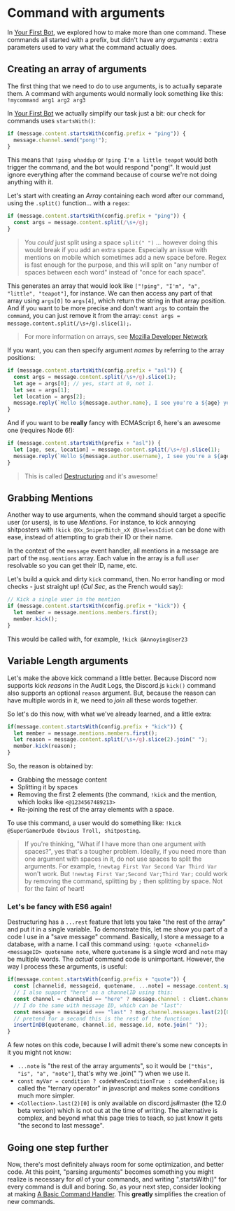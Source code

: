 # Command with arguments

In [Your First Bot](/getting-started/your-basic-bot.md), we explored how to make more than one command. These commands all started with a prefix, but didn't have any _arguments_ : extra parameters used to vary what the command actually does.

## Creating an array of arguments

The first thing that we need to do to use arguments, is to actually separate them. A command with arguments would normally look something like this:  
`!mycommand arg1 arg2 arg3`

In [Your First Bot](/getting-started/your-basic-bot.md) we actually simplify our task just a bit: our check for commands uses `startsWith()`:

```js
if (message.content.startsWith(config.prefix + "ping")) {
  message.channel.send("pong!");
}
```

This means that `!ping whaddup` or `!ping I'm a little teapot` would both trigger the command, and the bot would respond "pong!". It would just ignore everything after the command because of course we're not doing anything with it.

Let's start with creating an _Array_ containing each word after our command, using the `.split()` function... with a `regex`:

```js
if (message.content.startsWith(config.prefix + "ping")) {
  const args = message.content.split(/\s+/g);
}
```

> You *could* just split using a space `split(" ")` ... however doing this would break if you add an extra space. Especially an issue with mentions on mobile which sometimes add a new space before. Regex is fast enough for the purpose, and this will split on "any number of spaces between each word" instead of "once for each space".

This generates an array that would look like `["!ping", "I'm", "a", "little", "teapot"]`, for instance. We can then access any part of that array using `args[0]` to `args[4]`, which return the string in that array position. And if you want to be more precise and don't want `args` to contain the `command`, you can just remove it from the array: `const args = message.content.split(/\s+/g).slice(1);`.

> For more information on arrays, see [Mozilla Developer Network](https://developer.mozilla.org/en-US/docs/Web/JavaScript/Reference/Global_Objects/Array)

If you want, you can then specify argument _names_ by referring to the array positions:

```js
if (message.content.startsWith(config.prefix + "asl")) {
  const args = message.content.split(/\s+/g).slice(1);
  let age = args[0]; // yes, start at 0, not 1.
  let sex = args[1];
  let location = args[2];
  message.reply(`Hello ${message.author.name}, I see you're a ${age} year old ${sex} from ${location}. Wanna date?`);
}
```

And if you want to be **really** fancy with ECMAScript 6, here's an awesome one \(requires Node 6!\):

```js
if (message.content.startsWith(prefix + "asl")) {
  let [age, sex, location] = message.content.split(/\s+/g).slice(1);
  message.reply(`Hello ${message.author.username}, I see you're a ${age} year old ${sex} from ${location}. Wanna date?`);
}
```

> This is called [Destructuring](https://developer.mozilla.org/en/docs/Web/JavaScript/Reference/Operators/Destructuring_assignment) and it's awesome!

## Grabbing Mentions

Another way to use arguments, when the command should target a specific user \(or users\), is to use _Mentions_. For instance, to kick annoying shitposters with `!kick @Xx_SniperBitch_xX @UselessIdiot` can be done with ease, instead of attempting to grab their ID or their name.

In the context of the `message` event handler, all mentions in a message are part of the `msg.mentions` array. Each value in the array is a full `user` resolvable so you can get their ID, name, etc.

Let's build a quick and dirty `kick` command, then. No error handling or mod checks - just straight up! (*Cul Sec*, as the French would say):

```js
// Kick a single user in the mention
if (message.content.startsWith(config.prefix + "kick")) {
  let member = message.mentions.members.first();
  member.kick();
}
```

This would be called with, for example, `!kick @AnnoyingUser23`

## Variable Length arguments

Let's make the above kick command a little better. Because Discord now supports kick *reasons* in the Audit Logs, the Discord.js `kick()` command also supports an optional `reason` argument. But, because the reason can have multiple words in it, we need to *join* all these words together.

So let's do this now, with what we've already learned, and a little extra:

```js
if(message.content.startsWith(config.prefix + "kick")) {
  let member = message.mentions.members.first();
  let reason = message.content.split(/\s+/g).slice(2).join(" ");
  member.kick(reason);
}
```

So, the reason is obtained by:
- Grabbing the message content
- Splitting it by spaces
- Removing the first 2 elements (the command, `!kick` and the mention, which looks like `<@1234567489213>`
- Re-joining the rest of the array elements with a space.

To use this command, a user would do something like: `!kick @SuperGamerDude Obvious Troll, shitposting`.

> If you're thinking, "What if I have more than one argument with spaces?", yes that's a tougher problem. Ideally, if you need more than one argument with spaces in it, do not use spaces to split the arguments. For example, `!newtag First Var Second Var Third Var` won't work. But `!newtag First Var;Second Var;Third Var;` could work by removing the command, splitting by `;` then splitting by space. Not for the faint of heart!

### Let's be fancy with ES6 again!

Destructuring has a `...rest` feature that lets you take "the rest of the array" and put it in a single variable. To demonstrate this, let me show you part of a code I use in a "save message" command. Basically, I store a message to a database, with a name. I call this command using: `!quote <channelid> <messageID> quotename note`, where `quotename` is a single word and `note` may be multiple words. The *actual* command code is unimportant. However, the way I process these arguments, is useful:

```js
if(message.content.startsWith(config.prefix + "quote")) {
  const [channelid, messageid, quotename, ...note] = message.content.split(/\s+/g).splice(1);
  // I also support "here" as a channelID using this:
  const channel = channelid == "here" ? message.channel : client.channels.get(channelid);
  // I do the same with message ID, which can be "last":
  const message = messageid === "last" ? msg.channel.messages.last(2)[0] : await channel.messages.get(messageid);
  // pretend for a second this is the rest of the function:
  insertInDB(quotename, channel.id, message.id, note.join(" "));
}
```

A few notes on this code, because I will admit there's some new concepts in it you might not know:

- `...note` is "the rest of the array arguments", so it would be `["this", "is", "a", "note"]`, that's why we .join(" ") when we use it.
- `const myVar = condition ? codeWhenConditionTrue : codeWhenFalse;` is called the "ternary operator" in javascript and makes some conditions much more simpler.
- `<Collection>.last(2)[0]` is only available on discord.js#master (the 12.0 beta version) which is not out at the time of writing. The alternative is complex, and beyond what this page tries to teach, so just know it gets "the second to last message".

## Going one step further

Now, there's most definitely always room for some optimization, and better code. At this point, "parsing arguments" becomes something you might realize is necessary for *all* of your commands, and writing ".startsWith()" for every command is dull and boring. So, as your next step, consider looking at making [A Basic Command Handler](/coding-guides/a-basic-command-handler.md). This **greatly** simplifies the creation of new commands.
